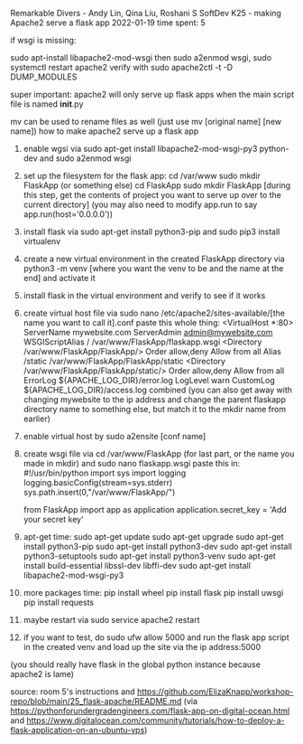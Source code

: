 Remarkable Divers - Andy Lin, Qina Liu, Roshani S
SoftDev
K25 - making Apache2 serve a flask app
2022-01-19
time spent: 5

if wsgi is missing:

sudo apt-install libapache2-mod-wsgi
then sudo a2enmod wsgi, sudo systemctl restart apache2
verify with sudo apache2ctl -t -D DUMP_MODULES

super important: apache2 will only serve up flask apps when the main script file is named __init__.py

mv can be used to rename files as well (just use mv [original name] [new name])
how to make apache2 serve up a flask app

1. enable wgsi via sudo apt-get install libapache2-mod-wsgi-py3 python-dev and sudo a2enmod wsgi
2. set up the filesystem for the flask app:
    cd /var/www
    sudo mkdir FlaskApp (or something else)
    cd FlaskApp
    sudo mkdir FlaskApp
    [during this step, get the contents of project you want to serve up over to the current directory]
    (you may also need to modify app.run to say app.run(host='0.0.0.0'))
3. install flask via sudo apt-get install python3-pip and sudo pip3 install virtualenv
4. create a new virtual environment in the created FlaskApp directory via python3 -m venv [where you want the venv to be and the name at the end] and activate it
5. install flask in the virtual environment and verify to see if it works
6. create virtual host file via sudo nano /etc/apache2/sites-available/[the name you want to call it].conf
    paste this whole thing:
    <VirtualHost *:80>
        ServerName mywebsite.com
        ServerAdmin admin@mywebsite.com
        WSGIScriptAlias / /var/www/FlaskApp/flaskapp.wsgi
        <Directory /var/www/FlaskApp/FlaskApp/>
            Order allow,deny
            Allow from all
        </Directory>
        Alias /static /var/www/FlaskApp/FlaskApp/static
        <Directory /var/www/FlaskApp/FlaskApp/static/>
            Order allow,deny
            Allow from all
        </Directory>
        ErrorLog ${APACHE_LOG_DIR}/error.log
        LogLevel warn
        CustomLog ${APACHE_LOG_DIR}/access.log combined
    </VirtualHost>
    (you can also get away with changing mywebsite to the ip address and change the parent flaskapp directory name to something else, but match it to the mkdir name from earlier)
7. enable virtual host by sudo a2ensite [conf name]
8. create wsgi file via cd /var/www/FlaskApp (for last part, or the name you made in mkdir) and sudo nano flaskapp.wsgi
    paste this in:
    #!/usr/bin/python
    import sys
    import logging
    logging.basicConfig(stream=sys.stderr)
    sys.path.insert(0,"/var/www/FlaskApp/")

    from FlaskApp import app as application
    application.secret_key = 'Add your secret key'
9. apt-get time:
    sudo apt-get update
    sudo apt-get upgrade
    sudo apt-get install python3-pip
    sudo apt-get install python3-dev
    sudo apt-get install python3-setuptools
    sudo apt-get install python3-venv
    sudo apt-get install build-essential libssl-dev libffi-dev
    sudo apt-get install libapache2-mod-wsgi-py3
10. more packages time:
    pip install wheel 
    pip install flask
    pip install uwsgi
    pip install requests
11. maybe restart via sudo service apache2 restart 
12. if you want to test, do sudo ufw allow 5000 and run the flask app script in the created venv and load up the site via the ip address:5000

(you should really have flask in the global python instance because apache2 is lame)

source: room 5's instructions and https://github.com/ElizaKnapp/workshop-repo/blob/main/25_flask-apache/README.md (via https://pythonforundergradengineers.com/flask-app-on-digital-ocean.html and https://www.digitalocean.com/community/tutorials/how-to-deploy-a-flask-application-on-an-ubuntu-vps)